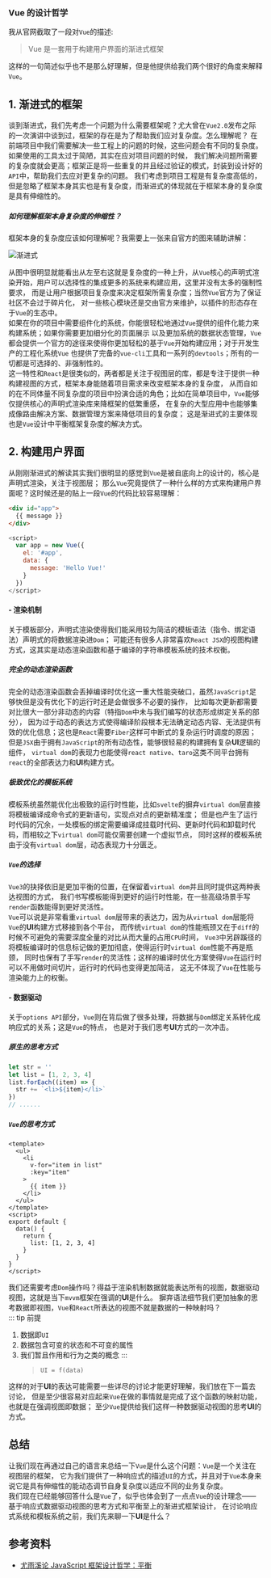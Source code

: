 ### Vue 的设计哲学

我从官网截取了一段对`Vue`的描述:

> Vue 是一套用于构建用户界面的渐进式框架

这样的一句简述似乎也不是那么好理解，但是他提供给我们两个很好的角度来解释`Vue`。

## 1. 渐进式的框架

谈到渐进式，我们先考虑一个问题为什么需要框架呢？尤大曾在`Vue2.0`发布之际的一次演讲中谈到过，框架的存在是为了帮助我们应对复杂度。怎么理解呢？
在前端项目中我们需要解决一些工程上的问题的时候，这些问题会有不同的复杂度。如果使用的工具太过于简陋，其实在应对项目问题的时候，
我们解决问题所需要的复杂度就会更高；框架正是将一些重复的并且经过验证的模式，封装到设计好的`API`中，帮助我们去应对更复杂的问题。
我们考虑到项目工程是有复杂度高低的，但是忽略了框架本身其实也是有复杂度，而渐进式的体现就在于框架本身的复杂度是具有伸缩性的。

##### 如何理解框架本身复杂度的伸缩性？

框架本身的复杂度应该如何理解呢？我需要上一张来自官方的图来辅助讲解：

![渐进式](/vue3-analysis/idea/progress-vue.png)

从图中很明显就能看出从左至右这就是复杂度的一种上升，从`Vue`核心的声明式渲染开始，用户可以选择性的集成更多的系统来构建应用，这里并没有太多的强制性要求，
而是让用户根据项目复杂度来决定框架所需复杂度；当然`Vue`官方为了保证社区不会过于碎片化，
对一些核心模块还是交由官方来维护，以插件的形态存在于`Vue`的生态中。  
如果在你的项目中需要组件化的系统，你能很轻松地通过`Vue`提供的组件化能力来构建系统；如果你需要更加细分化的页面展示
以及更加系统的数据状态管理，`Vue`都会提供一个官方的途径来使得你更加轻松的基于`Vue`开始构建应用；对于开发生产的工程化系统`Vue`
也提供了完备的`vue-cli`工具和一系列的`devtools`；所有的一切都是可选择的、非强制性的。  
这一特性和`React`是很类似的，两者都是关注于视图层的库，都是专注于提供一种构建视图的方式，框架本身能随着项目需求来改变框架本身的复杂度，
从而自如的在不同体量不同复杂度的项目中扮演合适的角色；比如在简单项目中，`Vue`能够仅提供核心的声明式渲染库来降框架的低繁重感，
在复杂的大型应用中也能够集成像路由解决方案、数据管理方案来降低项目的复杂度；
这是渐进式的主要体现也是`Vue`设计中平衡框架复杂度的解决方式。

## 2. 构建用户界面

从刚刚渐进式的解读其实我们很明显的感觉到`Vue`是被自底向上的设计的，核心是声明式渲染，关注于视图层；
那么`Vue`究竟提供了一种什么样的方式来构建用户界面呢？这时候还是的贴上一段`Vue`的代码比较容易理解：

```html
<div id="app">
  {{ message }}
</div>
```

```js
<script>
  var app = new Vue({
    el: '#app',
    data: {
      message: 'Hello Vue!'
    }
  })
</script>
```

#### - 渲染机制

关于模板部分，声明式渲染使得我们能采用较为简洁的模板语法（指令、绑定语法）声明式的将数据渲染进`Dom`；
可能还有很多人非常喜欢`React JSX`的视图构建方式，这其实是动态渲染函数和基于编译的字符串模板系统的技术权衡。

##### 完全的动态渲染函数

完全的动态渲染函数会丢掉编译时优化这一重大性能突破口，虽然`JavaScript`足够快但是没有优化下的运行时还是会做很多不必要的操作，
比如每次更新都需要对比很大一部分非动态的内容（特指`Dom`中未与我们编写的状态形成绑定关系的部分），
因为过于动态的表达方式使得编译阶段根本无法确定动态内容、无法提供有效的优化信息；这也是`React`需要`Fiber`这样可中断式的复杂运行时调度的原因；
但是`JSX`由于拥有`JavaScript`的所有动态性，能够很轻易的构建拥有复杂**UI**逻辑的组件，
`virtual dom`的表现力也能使得`react native`、`taro`这类不同平台拥有`react`的全部表达力和**UI**构建方式。

##### 极致优化的模板系统

模板系统虽然能优化出极致的运行时性能，比如`svelte`的摒弃`virtual dom`层直接将模板编译成命令式的更新语句，实现点对点的更新精准度；
但是也产生了运行时代码的冗余，一处模板的绑定需要编译成挂载时代码、更新时代码和卸载时代码，而相较之下`virtual dom`可能仅需要创建一个虚拟节点，
同时这样的模板系统由于没有`virtual dom`层，动态表现力十分匮乏。

##### `Vue`的选择

`Vue3`的抉择依旧是更加平衡的位置，在保留着`virtual dom`并且同时提供这两种表达视图的方式，
我们书写模板能得到更好的运行时性能，在一些高级场景手写`render`函数能得到更好灵活性。  
`Vue`可以说是非常看重`virtual dom`层带来的表达力，因为从`virtual dom`层能将`Vue`的**UI**构建方式移接到各个平台，
而传统`virtual dom`的性能瓶颈又在于`diff`的时候不可避免的需要深度全量的对比从而大量的占用`CPU`时间，
`Vue3`中另辟蹊径的将模板编译时的信息标记做的更加彻底，使得运行时`virtual dom`性能不再是瓶颈，
同时也保有了手写`render`的灵活性；这样的编译时优化方案使得`Vue`在运行时可以不用做时间切片，运行时的代码也变得更加简洁，
这无不体现了`Vue`在性能与渲染能力上的权衡。

#### - 数据驱动

关于`options API`部分，`Vue`则在背后做了很多处理，将数据与`Dom`绑定关系转化成响应式的关系；这是`Vue`的特点，
也是对于我们思考**UI**方式的一次冲击。

##### 原生的思考方式

```JavaScript
let str = ''
let list = [1, 2, 3, 4]
list.forEach((item) => {
  str += `<li>${item}</li>`
})
// ......
```

##### `Vue`的思考方式

```Vue
<template>
  <ul>
    <li
      v-for="item in list"
      :key="item"
    >
      {{ item }}
    </li>
  </ul>
</template>
<script>
export default {
  data() {
    return {
      list: [1, 2, 3, 4]
    }
  }
}
</script>
```

我们还需要考虑`Dom`操作吗？得益于渲染机制数据就能表达所有的视图，数据驱动视图，这就是当下`mvvm`框架在强调的**UI**是什么。
摒弃语法细节我们更加抽象的思考数据即视图，`Vue`和`React`所表达的视图不就是数据的一种映射吗？  
::: tip 前提

1. 数据即`UI`
2. 数据包含可变的状态和不可变的属性
3. 我们暂且作用和行为之类的概念
   :::
   > `UI = f(data)`

这样的对于**UI**的表达可能需要一些详尽的讨论才能更好理解，我们放在下一篇去讨论，
但是至少很容易对应起来`Vue`在做的事情就是完成了这个函数的映射功能，也就是在强调视图即数据；
至少`Vue`提供给我们这样一种数据驱动视图的思考**UI**的方式。

## 总结

让我们现在再通过自己的语言来总结一下`Vue`是什么这个问题：`Vue`是一个关注在视图层的框架，
它为我们提供了一种响应式的描述`UI`的方式，并且对于`Vue`本身来说它是具有伸缩性的能动态调节自身复杂度以适应不同的业务复杂度。  
我们现在已经能够回答什么是`Vue`了，似乎也体会到了一点点`Vue`的设计理念——基于响应式数据驱动视图的思考方式和平衡至上的渐进式框架设计，
在讨论响应式系统和模板系统之前，我们先来聊一下**UI**是什么？

## 参考资料

- [尤雨溪论 JavaScript 框架设计哲学：平衡](https://www.bilibili.com/video/BV134411c7Sk)
